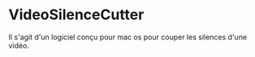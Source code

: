 # VideoSilenceCutter
Il s'agit d'un logiciel conçu pour mac os pour couper les silences d'une vidéo.
